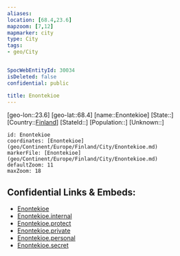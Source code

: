 ```yaml
---
aliases: 
location: [68.4,23.6]
mapzoom: [7,12] 
mapmarker: city 
type: City
tags:
- geo/City


SpocWebEntityId: 30034
isDeleted: false
confidential: public

title: Enontekioe
---
```

[geo-lon::23.6]
[geo-lat::68.4]
[name::Enontekioe]
[State::]
[Country::[Finland](geo/Continent/Europe/Finland.md)]
[StateId::]
[Population::]
[Unknown::]


```leaflet
id: Enontekioe
coordinates: [Enontekioe](geo/Continent/Europe/Finland/City/Enontekioe.md)
markerFile: [Enontekioe](geo/Continent/Europe/Finland/City/Enontekioe.md)
defaultZoom: 11 
maxZoom: 18
```


## Confidential Links & Embeds: 
- [Enontekioe](../../../../../../_public/geo/Continent/Europe/Finland/City/Enontekioe.md) 
- [Enontekioe.internal](../../../../../../_internal/geo/Continent/Europe/Finland/City/Enontekioe.internal.md) 
- [Enontekioe.protect](../../../../../../_protect/geo/Continent/Europe/Finland/City/Enontekioe.protect.md) 
- [Enontekioe.private](../../../../../../_private/geo/Continent/Europe/Finland/City/Enontekioe.private.md) 
- [Enontekioe.personal](../../../../../../_personal/geo/Continent/Europe/Finland/City/Enontekioe.personal.md) 
- [Enontekioe.secret](../../../../../../_secret/geo/Continent/Europe/Finland/City/Enontekioe.secret.md) 

